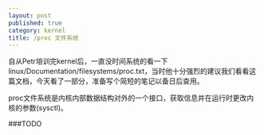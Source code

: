 ```yaml
---
layout: post
published: true
category: kernel
title: /proc 文件系统
---
```

自从Petr培训完kernel后，一直没时间系统的看一下linux/Documentation/filesystems/proc.txt，当时他十分强烈的建议我们看看这篇文档，今天看了一部分，准备写个简短的笔记以备日后查用。

proc文件系统是内核内部数据结构对外的一个接口，获取信息并在运行时更改内核的参数(sysctl)。

###TODO
